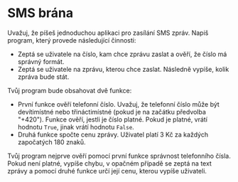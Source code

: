 # SMS brána

Uvažuj, že píšeš jednoduchou aplikaci pro zasílání SMS
zpráv. Napiš program, který provede následující činnosti:

* Zeptá se uživatele na číslo, kam chce zprávu zaslat a ověří, že číslo má správný formát.
* Zeptá se uživatele na zprávu, kterou chce zaslat. Následně vypíše, kolik zpráva bude stát.
  
Tvůj program bude obsahovat dvě funkce:
* První funkce ověří telefonní číslo. Uvažuj, že telefonní číslo může být devítimístné nebo třináctimístné (pokud je na začátku předvolba "+420").
  Funkce ověří, jestli je číslo platné. Pokud je platné, vrátí hodnotu `True`,
  jinak vrátí hodnotu `False`.
* Druhá funkce spočte cenu zprávy. Uživatel platí 3 Kč za každých započatých 180 znaků.

Tvůj program nejprve ověří pomocí první funkce správnost telefonního čísla. Pokud není platné,
vypíše chybu, v opačném případě se zeptá na text zprávy a pomocí druhé funkce určí její cenu, kterou
vypíše uživateli.

